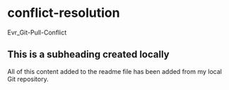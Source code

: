 # conflict-resolution
Evr_Git-Pull-Conflict

## This is a subheading created locally
  
All of this content added to the readme file has been added from my local Git repository.